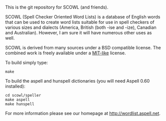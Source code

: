 This is the git repository for SCOWL (and friends).

SCOWL (Spell Checker Oriented Word Lists) is a database of English
words that can be used to create word lists suitable for use in spell
checkers of various sizes and dialects (America, British (both -ise
and -ize), Canadian and Australian). However, I am sure it will have
numerous other uses as well.

SCOWL is derived from many sources under a BSD compatible license.
The combined work is freely available under a
[MIT-like](https://raw.githubusercontent.com/kevina/wordlist/master/scowl/Copyright)
license.

To build simply type:

    make

To build the aspell and hunspell dictionaries (you will need Aspell
0.60 installed):

    cd scowl/speller
    make aspell
    make hunspell

For more information please see our homepage at <http://wordlist.aspell.net>.
